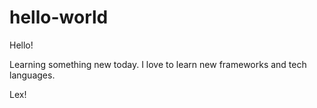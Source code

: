 # hello-world

Hello! 

Learning something new today. I love to learn new frameworks and tech languages.

Lex!
